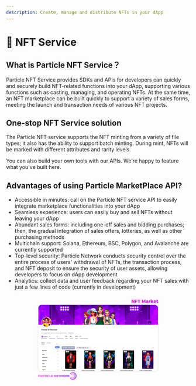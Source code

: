 ```yaml
---
description: Create, manage and distribute NFTs in your dApp
---
```


# 💎 NFT Service

## What is Particle NFT Service？

Particle NFT Service provides SDKs and APIs for developers can quickly and securely build NFT-related functions into your dApp, supporting various functions such as casting, managing, and operating NFTs. At the same time, an NFT marketplace can be built quickly to support a variety of sales forms, meeting the launch and transaction needs of various NFT projects.

## One-stop NFT Service solution

The Particle NFT service supports the NFT minting from a variety of file types; it also has the ability to support batch minting. During mint, NFTs will be marked with different attributes and rarity levels.&#x20;

You can also build your own tools with our APIs. We're happy to feature what you've built here.

## Advantages of using Particle MarketPlace API?

* Accessible in minutes: call on the Particle NFT service API to easily integrate marketplace functionalities into your dApp
* Seamless experience: users can easily buy and sell NFTs without leaving your dApp
* Abundant sales forms: including one-off sales and bidding purchases; then, the gradual integration of sales offers, lotteries, as well as other purchasing methods
* Multichain support: Solana, Ethereum, BSC, Polygon, and Avalanche are currently supported
* Top-level security: Particle Network conducts security control over the entire process of users' withdrawal of NFTs, the transaction process, and NFT deposit to ensure the security of user assets, allowing developers to focus on dApp development
* Analytics: collect data and user feedback regarding your NFT sales with just a few lines of code (currently in development)

<figure><img src="../../../.gitbook/assets/Market.png" alt=""><figcaption></figcaption></figure>
